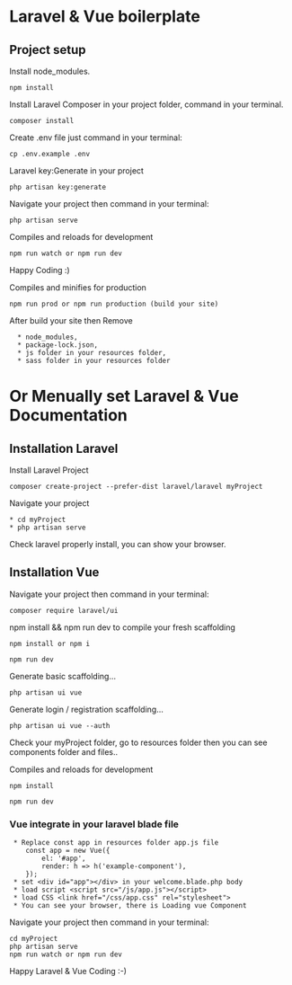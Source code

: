 # Laravel & Vue boilerplate

## Project setup
Install node_modules.
```
npm install
```

Install Laravel Composer in your project folder, command in your terminal. 
```
composer install
```

Create .env file just command in your terminal:
```
cp .env.example .env
```

Laravel key:Generate in your project
```
php artisan key:generate
```
Navigate your project then command in your terminal:
``` 
php artisan serve
```

Compiles and reloads for development
``` 
npm run watch or npm run dev
```
Happy Coding :)


Compiles and minifies for production
```
npm run prod or npm run production (build your site)
```

After build your site then Remove 
```
  * node_modules,
  * package-lock.json,
  * js folder in your resources folder, 
  * sass folder in your resources folder

```


# Or Menually set Laravel & Vue Documentation

## Installation Laravel

Install Laravel Project
```  
composer create-project --prefer-dist laravel/laravel myProject
```

Navigate your project
``` 
* cd myProject 
* php artisan serve
```
Check laravel properly install, you can show your browser.


## Installation Vue 

Navigate your project then command in your terminal:
``` 
composer require laravel/ui
``` 

npm install && npm run dev to compile your fresh scaffolding 
```	
npm install or npm i

npm run dev
```

Generate basic scaffolding...
```	
php artisan ui vue
```	

Generate login / registration scaffolding...
```	
php artisan ui vue --auth
```	

Check your myProject folder, go to resources folder then you can see components folder and files..

Compiles and reloads for development
```	 
npm install

npm run dev
```	

### Vue integrate in your laravel blade file

```
 * Replace const app in resources folder app.js file
    const app = new Vue({
        el: '#app',
        render: h => h('example-component'),
    });
 * set <div id="app"></div> in your welcome.blade.php body
 * load script <script src="/js/app.js"></script> 
 * load CSS <link href="/css/app.css" rel="stylesheet">
 * You can see your browser, there is Loading vue Component
```


Navigate your project then command in your terminal:
```
cd myProject 
php artisan serve
npm run watch or npm run dev
```

Happy Laravel & Vue Coding :-)